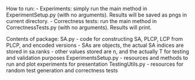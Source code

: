 How to run: 
    - Experiments: simply run the main method in ExperimentSetup.py (with no arguments). Results will be saved as pngs in current directory.
    - Correctness tests: run the main method in CorrectnessTests.py (with no arguments). Results will print.

Contents of package:
    SA.py - code for constructing SA, PLCP, LCP from PLCP, and encoded versions
        - SAs are objects, the actual SA indices are stored in sa.ranks 
        - other values stored are n, and the actually T for testing and validation purposes
    ExperimentsSetup.py - resources and methods to run and plot experiments for presentation
    TestingUtils.py - resources for random test generation and correctness tests